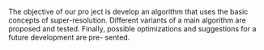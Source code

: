 The	objective	of	our	pro ject is develop an algorithm that uses the basic concepts of super-resolution. Different variants of a main algorithm are proposed and tested. Finally, possible optimizations and suggestions for a future development are pre- sented.